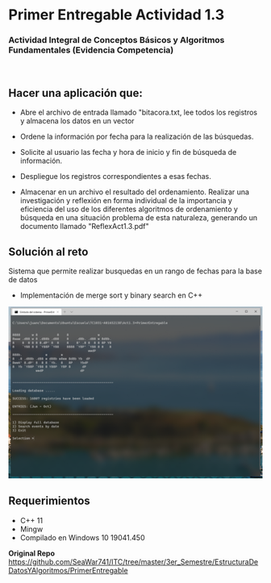 # **Primer Entregable Actividad 1.3**
### Actividad Integral de Conceptos Básicos y Algoritmos Fundamentales (Evidencia Competencia)

<br>

## **Hacer una aplicación que:** 

- Abre el archivo de entrada llamado "bitacora.txt, lee todos los registros y almacena los datos en un vector 

- Ordene la información por fecha para la realización de las búsquedas.

- Solicite al usuario las fecha y hora de inicio y fin de búsqueda de información.

- Despliegue los registros correspondientes a esas fechas.
- Almacenar en un archivo el resultado del ordenamiento.
Realizar una investigación y reflexión en forma individual de la importancia y eficiencia del uso de los diferentes algoritmos de ordenamiento y búsqueda en una situación problema de esta naturaleza, generando un documento llamado "ReflexAct1.3.pdf"

## **Solución al reto**

Sistema que permite realizar busquedas en un rango de fechas para la base de datos
 
 - Implementación de merge sort y binary search en C++

![alt text](./Screenshot.png)
<br>

## **Requerimientos**

- C++ 11
- Mingw
- Compilado en Windows 10 19041.450


**Original Repo**
https://github.com/SeaWar741/ITC/tree/master/3er_Semestre/EstructuraDeDatosYAlgoritmos/PrimerEntregable